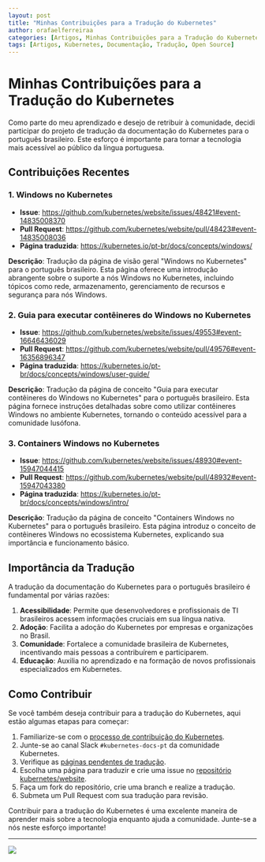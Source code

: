 ```yaml
---
layout: post
title: "Minhas Contribuições para a Tradução do Kubernetes"
author: orafaelferreiraa
categories: [Artigos, Minhas Contribuições para a Tradução do Kubernetes]
tags: [Artigos, Kubernetes, Documentação, Tradução, Open Source]
---
```


# Minhas Contribuições para a Tradução do Kubernetes

Como parte do meu aprendizado e desejo de retribuir à comunidade, decidi participar do projeto de tradução da documentação do Kubernetes para o português brasileiro. Este esforço é importante para tornar a tecnologia mais acessível ao público da língua portuguesa.

## Contribuições Recentes

### 1. Windows no Kubernetes

- **Issue**: <https://github.com/kubernetes/website/issues/48421#event-14835008370>
- **Pull Request**: <https://github.com/kubernetes/website/pull/48423#event-14835008036>
- **Página traduzida**: <https://kubernetes.io/pt-br/docs/concepts/windows/>

**Descrição**: Tradução da página de visão geral "Windows no Kubernetes" para o português brasileiro. Esta página oferece uma introdução abrangente sobre o suporte a nós Windows no Kubernetes, incluindo tópicos como rede, armazenamento, gerenciamento de recursos e segurança para nós Windows.

### 2. Guia para executar contêineres do Windows no Kubernetes  

- **Issue**: <https://github.com/kubernetes/website/issues/49553#event-16646436029>
- **Pull Request**: <https://github.com/kubernetes/website/pull/49576#event-16356896347>
- **Página traduzida**: <https://kubernetes.io/pt-br/docs/concepts/windows/user-guide/>

**Descrição**: Tradução da página de conceito "Guia para executar contêineres do Windows no Kubernetes" para o português brasileiro. Esta página fornece instruções detalhadas sobre como utilizar contêineres Windows no ambiente Kubernetes, tornando o conteúdo acessível para a comunidade lusófona.

### 3. Containers Windows no Kubernetes

- **Issue**: <https://github.com/kubernetes/website/issues/48930#event-15947044415>
- **Pull Request**: <https://github.com/kubernetes/website/pull/48932#event-15947043380>
- **Página traduzida**: <https://kubernetes.io/pt-br/docs/concepts/windows/intro/>

**Descrição**: Tradução da página de conceito "Containers Windows no Kubernetes" para o português brasileiro. Esta página introduz o conceito de contêineres Windows no ecossistema Kubernetes, explicando sua importância e funcionamento básico.


## Importância da Tradução

A tradução da documentação do Kubernetes para o português brasileiro é fundamental por várias razões:

1. **Acessibilidade**: Permite que desenvolvedores e profissionais de TI brasileiros acessem informações cruciais em sua língua nativa.
2. **Adoção**: Facilita a adoção do Kubernetes por empresas e organizações no Brasil.
3. **Comunidade**: Fortalece a comunidade brasileira de Kubernetes, incentivando mais pessoas a contribuírem e participarem.
4. **Educação**: Auxilia no aprendizado e na formação de novos profissionais especializados em Kubernetes.

## Como Contribuir

Se você também deseja contribuir para a tradução do Kubernetes, aqui estão algumas etapas para começar:

1. Familiarize-se com o [processo de contribuição do Kubernetes](https://kubernetes.io/pt-br/docs/contribute/).
2. Junte-se ao canal Slack `#kubernetes-docs-pt` da comunidade Kubernetes.
3. Verifique as [páginas pendentes de tradução](https://kubernetes.io/pt-br/docs/contribute/localization_pt-br/).
4. Escolha uma página para traduzir e crie uma issue no [repositório kubernetes/website](https://github.com/kubernetes/website).
5. Faça um fork do repositório, crie uma branch e realize a tradução.
6. Submeta um Pull Request com sua tradução para revisão.

Contribuir para a tradução do Kubernetes é uma excelente maneira de aprender mais sobre a tecnologia enquanto ajuda a comunidade. Junte-se a nós neste esforço importante!

---
![](https://stoblobcertificados011.blob.core.windows.net/imagens-blog/posts/Logo2.png)
